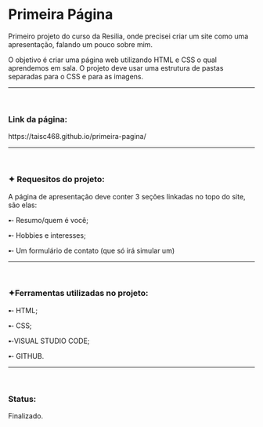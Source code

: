 <h1>Primeira Página</h1>

<p>Primeiro projeto do curso da Resilia, onde precisei criar um site como uma apresentação, falando um pouco sobre mim.</p>

<p> O objetivo é criar uma página web utilizando HTML e CSS o qual aprendemos em sala. O projeto deve usar uma estrutura de pastas separadas para o CSS e para as imagens. </p>
<hr>
<br> 

<h3> Link da página: </h3>
<p>https://taisc468.github.io/primeira-pagina/</p>
<hr>
<br>

<h3>✦ Requesitos do projeto: </h3>
<p>A página de apresentação deve conter 3 seções linkadas no topo do site, são elas:
<p> ➸ Resumo/quem é você; </p>                                             
<p> ➸ Hobbies e interesses; </p>                  
<p> ➸ Um formulário de contato (que só irá simular um) </p>
<hr> 
<br>

<h3>✦Ferramentas utilizadas no projeto:</h3>
<p>➸ HTML;</p>
<p>➸ CSS;</p>
<p>➸VISUAL STUDIO CODE;</p>
<p>➸ GITHUB.</p>
<hr>
<br>

<h3> Status: </h3>
<p> Finalizado. </p>
